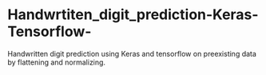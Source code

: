 # Handwrtiten_digit_prediction-Keras-Tensorflow-
Handwritten digit prediction using Keras and tensorflow on preexisting data by flattening and normalizing.
